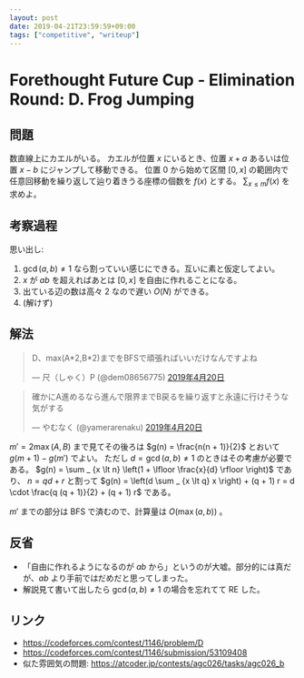```yaml
---
layout: post
date: 2019-04-21T23:59:59+09:00
tags: ["competitive", "writeup"]
---
```


#  Forethought Future Cup - Elimination Round: D. Frog Jumping

## 問題

数直線上にカエルがいる。
カエルが位置 $x$ にいるとき、位置 $x + a$ あるいは位置 $x - b$ にジャンプして移動できる。
位置 $0$ から始めて区間 $[0, x]$ の範囲内で任意回移動を繰り返して辿り着きうる座標の個数を $f(x)$ とする。
$\sum_{x \le m} f(x)$ を求めよ。

## 考察過程

思い出し:

1.  $\gcd(a, b) \ne 1$ なら割っていい感じにできる。互いに素と仮定してよい。
1.  $x$ が $ab$ を超えればあとは $[0, x]$ を自由に作れることになる。
1.  出ている辺の数は高々 $2$ なので遅い $O(N)$ ができる。
1.  (解けず)

## 解法

<blockquote class="twitter-tweet" data-lang="ja"><p lang="ja" dir="ltr">D、max(A*2,B*2)までをBFSで頑張ればいいだけなんですよね</p>&mdash; 尺（しゃく）P (@dem08656775) <a href="https://twitter.com/dem08656775/status/1119718920305307648?ref_src=twsrc%5Etfw">2019年4月20日</a></blockquote>

<blockquote class="twitter-tweet" data-lang="ja"><p lang="ja" dir="ltr">確かにA進めるなら進んで限界までB戻るを繰り返すと永遠に行けそうな気がする</p>&mdash; やむなく (@yamerarenaku) <a href="https://twitter.com/yamerarenaku/status/1119726871367675904?ref_src=twsrc%5Etfw">2019年4月20日</a></blockquote>

$m' = 2 \max(A, B)$ まで見てその後ろは $g(n) = \frac{n(n + 1)}{2}$ とおいて $g(m + 1) - g(m')$ でよい。
ただし $d = \gcd(a, b) \ne 1$ のときはその考慮が必要である。
$g(n) = \sum _ {x \lt n} \left(1 + \lfloor \frac{x}{d} \rfloor \right)$ であり、 $n = qd + r$ と割って $g(n) = \left(d \sum _ {x \lt q} x \right) + (q + 1) r = d \cdot \frac{q (q + 1)}{2} + (q + 1) r$ である。

$m'$ までの部分は BFS で済むので、計算量は $O(\max(a, b))$ 。


## 反省

-   「自由に作れるようになるのが $ab$ から」というのが大嘘。部分的には真だが、$ab$ より手前ではだめだと思ってしまった。
-   解説見て書いて出したら $\gcd(a, b) \ne 1$ の場合を忘れてて RE した。


## リンク

-   <https://codeforces.com/contest/1146/problem/D>
-   <https://codeforces.com/contest/1146/submission/53109408>
-   似た雰囲気の問題: <https://atcoder.jp/contests/agc026/tasks/agc026_b>
